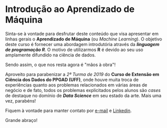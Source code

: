 # Introdução ao Aprendizado de Máquina

Sinta-se à vontade para desfrutar deste conteúdo que visa apresentar em linhas gerais o **Aprendizado de Máquina** (ou *Machine Learning*).
O objetivo deste curso é fornecer uma abordagem introdutória através da _**linguagem de programação R**_. O motivo de utilizarmos **R** é devido ao seu uso amplamente difundido na ciência de dados.

Sendo assim, o que nos resta agora é "mãos à obra"!

Aproveito para parabenizar a *2ª Turma de 2019* do **Curso de Extensão em Ciência dos Dados do PPGAD (UFF)**, onde houve muita troca de experiências quanto aos problemas relacionados em várias áreas de negócio e de fato, todos os problemas explicitados pelos alunos são *cases* de destaque no domínio de _**Data Science**_ em seu estado da arte. Mais uma vez, parabéns! 

Fiquem à vontade para manter contato por [e-mail](gassantos@id.uff.br) e [Linkedin](https://www.linkedin.com/in/gassantos).

Grande abraço!

